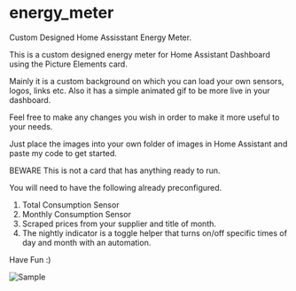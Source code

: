 # energy_meter

Custom Designed Home Assisstant Energy Meter.

This is a custom designed energy meter for Home Assistant Dashboard using the Picture Elements card.

Mainly it is a custom background on which you can load your own sensors, logos, links etc.
Also it has a simple animated gif to be more live in your dashboard.

Feel free to make any changes you wish in order to make it more useful to your needs.

Just place the images into your own folder of images in Home Assistant and paste my code to get started.

BEWARE
This is not a card that has anything ready to run.

You will need to have the following already preconfigured.

1) Total Consumption Sensor
2) Monthly Consumption Sensor
3) Scraped prices from your supplier and title of month.
4) The nightly indicator is a toggle helper that turns on/off specific times of day and month with an automation.
   

Have Fun :)


![Sample](https://github.com/user-attachments/assets/d60c7396-e905-4657-bdae-781705d9e7e1)
